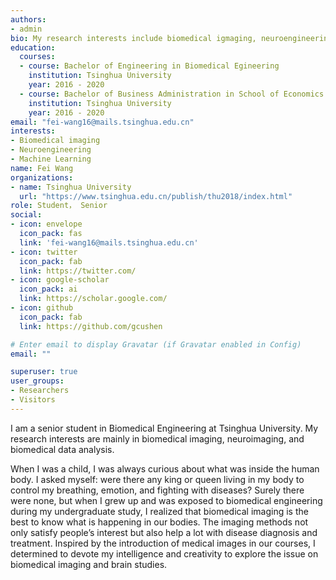 ```yaml
---
authors:
- admin
bio: My research interests include biomedical igmaging, neuroengineering.
education:
  courses:
  - course: Bachelor of Engineering in Biomedical Egineering
    institution: Tsinghua University
    year: 2016 - 2020
  - course: Bachelor of Business Administration	in School of Economics and Management
    institution: Tsinghua University
    year: 2016 - 2020
email: "fei-wang16@mails.tsinghua.edu.cn"
interests:
- Biomedical imaging
- Neuroengineering
- Machine Learning
name: Fei Wang
organizations:
- name: Tsinghua University
  url: "https://www.tsinghua.edu.cn/publish/thu2018/index.html"
role: Student， Senior
social:
- icon: envelope
  icon_pack: fas
  link: 'fei-wang16@mails.tsinghua.edu.cn'
- icon: twitter
  icon_pack: fab
  link: https://twitter.com/
- icon: google-scholar
  icon_pack: ai
  link: https://scholar.google.com/
- icon: github
  icon_pack: fab
  link: https://github.com/gcushen

# Enter email to display Gravatar (if Gravatar enabled in Config)
email: ""

superuser: true
user_groups:
- Researchers
- Visitors
---
```


I am a senior student in Biomedical Engineering at Tsinghua University. My research interests are mainly in biomedical imaging, neuroimaging, and biomedical data analysis. 

When I was a child, I was always curious about what was inside the human body. I asked myself: were there any king or queen living in my body to control my breathing, emotion, and fighting with diseases? Surely there were none, but when I grew up and was exposed to biomedical engineering during my undergraduate study, I realized that biomedical imaging is the best to know what is happening in our bodies. The imaging methods not only satisfy people’s interest but also help a lot with disease diagnosis and treatment. Inspired by the introduction of medical images in our courses, I determined to devote my intelligence and creativity to explore the issue on biomedical imaging and brain studies. 